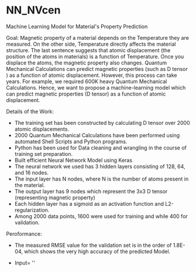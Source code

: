 # NN_NVcen
Machine Learning Model for Material's Property Prediction


Goal: Magnetic property of a material depends on the Temperature they are measured. On the other side, Temperature directly affects the material structure. The last sentence suggests that atomic displacement (the position of the atoms in materials) is a function of Temperature. Once you displace the atoms, the magnetic property also changes. Quantum Mechanical Calculations can predict magnetic properties (such as D tensor ) as a function of atomic displacement. However, this process can take years. For example, we required 600K heavy Quantum Mechanical Calculations. Hence, we want to propose a machine-learning model which can predict magnetic properties (D tensor) as a function of atomic displacement.


Details of the Work:

* The training set has been constructed by calculating D tensor over 2000 atomic displacements.
* 2000 Quantum Mechanical Calculations have been performed using automated Shell Scripts and Python programs.
* Python has been used for Data cleaning and wrangling in the course of training set preparation.
* Built efficient Neural Network Model using Keras
* The neural network we used has 3 hidden layers consisting of 128, 64, and 16 nodes.
* The input layer has N nodes, where N is the number of atoms present in the material.
* The output layer has 9 nodes which represent the 3x3 D tensor (representing magnetic property)
* Each hidden layer has a sigmoid as an activation function and L2-regularization.
* Among 2000 data points, 1600 were used for training and while 400 for validation.

Peroformance:
* The measured RMSE value for the validation set is in the order of 1.8E-04, which shows the very high accuracy of the predicted Model.

* Input= ''
